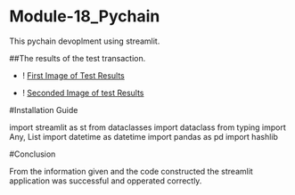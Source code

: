 # Module-18_Pychain

This pychain devoplment using streamlit.


##The results of the test transaction.

- ! [First Image of Test Results](Images/module_18_test_results.png)

- ! [Seconded Image of test Results](Images/module_18_test2.png)


#Installation Guide

import streamlit as st
from dataclasses import dataclass
from typing import Any, List
import datetime as datetime
import pandas as pd
import hashlib


#Conclusion

From the information given and the code constructed the streamlit application was successful and opperated correctly.



  


